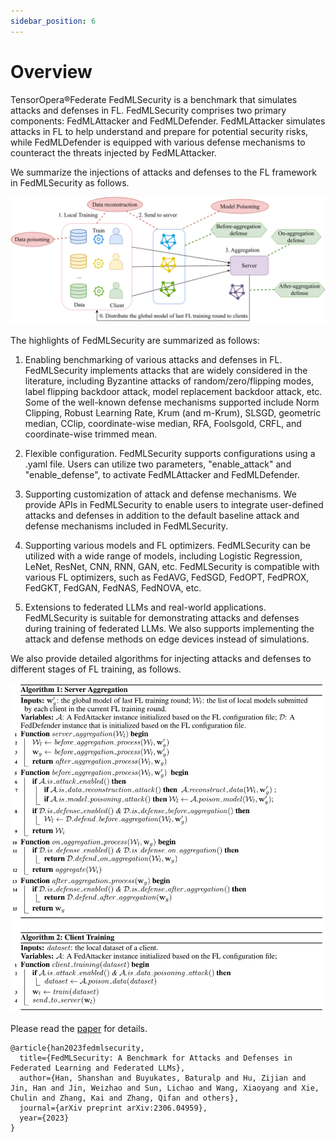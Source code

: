 ```yaml
---
sidebar_position: 6
---
```



# Overview


TensorOpera®Federate FedMLSecurity is a benchmark that simulates attacks and defenses in FL. FedMLSecurity comprises two primary components: FedMLAttacker and FedMLDefender. FedMLAttacker simulates attacks in FL to help understand and prepare for potential security risks, while FedMLDefender is equipped with various defense mechanisms to counteract the threats injected by FedMLAttacker.


We summarize the injections of attacks and defenses to the FL framework in FedMLSecurity as follows. 

![overview.png](overview.png)



The highlights of FedMLSecurity are summarized as follows:


1. Enabling benchmarking of various attacks and defenses in FL. FedMLSecurity implements attacks that are widely considered in the literature, including Byzantine attacks of random/zero/flipping modes, label flipping backdoor attack, model replacement backdoor attack, etc. Some of the well-known defense mechanisms supported include Norm Clipping, Robust Learning Rate, Krum (and m-Krum), SLSGD, geometric median, CClip, coordinate-wise median, RFA, Foolsgold, CRFL, and coordinate-wise trimmed mean. 


2. Flexible configuration. FedMLSecurity supports configurations using a .yaml file. Users can utilize two parameters, "enable_attack" and "enable_defense", to activate FedMLAttacker and FedMLDefender. 

3. Supporting customization of attack and defense mechanisms.
We provide APIs in FedMLSecurity to enable users to integrate user-defined attacks and defenses in addition to the default baseline attack and defense mechanisms included in FedMLSecurity.

4. Supporting various models and FL optimizers. FedMLSecurity can be utilized with a wide range of models, including Logistic Regression, LeNet, ResNet, CNN, RNN, GAN, etc. FedMLSecurity is compatible with various FL optimizers, such as FedAVG, FedSGD, FedOPT, FedPROX, FedGKT, FedGAN, FedNAS, FedNOVA, etc.

5. Extensions to federated LLMs and real-world applications. FedMLSecurity is suitable for demonstrating attacks and defenses during training of federated LLMs. We also supports implementing the attack and defense methods on edge devices instead of simulations.



We also provide detailed algorithms for injecting attacks and defenses to different stages of FL training, as follows.

![FedMLSecurity_algo.png](FedMLSecurity_algo.png)



Please read the [paper](https://arxiv.org/pdf/2306.04959.pdf) for details.





```
@article{han2023fedmlsecurity,
  title={FedMLSecurity: A Benchmark for Attacks and Defenses in Federated Learning and Federated LLMs},
  author={Han, Shanshan and Buyukates, Baturalp and Hu, Zijian and Jin, Han and Jin, Weizhao and Sun, Lichao and Wang, Xiaoyang and Xie, Chulin and Zhang, Kai and Zhang, Qifan and others},
  journal={arXiv preprint arXiv:2306.04959},
  year={2023}
}
```


